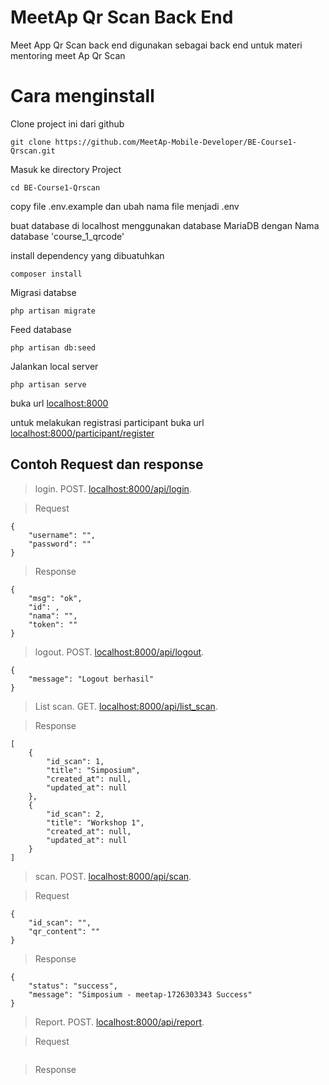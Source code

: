 # MeetAp Qr Scan Back End

Meet App Qr Scan back end digunakan sebagai back end untuk materi mentoring meet Ap Qr Scan

# Cara menginstall

Clone project ini dari github

```
git clone https://github.com/MeetAp-Mobile-Developer/BE-Course1-Qrscan.git
```

Masuk ke directory Project

```
cd BE-Course1-Qrscan
```

copy file .env.example dan ubah nama file menjadi .env

buat database di localhost menggunakan database MariaDB dengan Nama database 'course_1_qrcode'

install dependency yang dibuatuhkan

```
composer install
```

Migrasi databse

```
php artisan migrate
```

Feed database

```
php artisan db:seed
```

Jalankan local server

```
php artisan serve
```

buka url
[localhost:8000](localhost:8000)

untuk melakukan registrasi participant buka url
[localhost:8000/participant/register](localhost:8000/participant/register)

## Contoh Request dan response

> login. POST. [localhost:8000/api/login](localhost:8000/api/login).

> Request

```
{
    "username": "",
    "password": ""
}
```

> Response

```
{
    "msg": "ok",
    "id": ,
    "nama": "",
    "token": ""
}
```

> logout. POST. [localhost:8000/api/logout](localhost:8000/api/logout).

```
{
    "message": "Logout berhasil"
}
```

> List scan. GET. [localhost:8000/api/list_scan](localhost:8000/api/list_scan).

> Response

```
[
    {
        "id_scan": 1,
        "title": "Simposium",
        "created_at": null,
        "updated_at": null
    },
    {
        "id_scan": 2,
        "title": "Workshop 1",
        "created_at": null,
        "updated_at": null
    }
]
```

> scan. POST. [localhost:8000/api/scan](localhost:8000/api/scan).

> Request

```
{
    "id_scan": "",
    "qr_content": ""
}
```

> Response

```
{
    "status": "success",
    "message": "Simposium - meetap-1726303343 Success"
}
```

> Report. POST. [localhost:8000/api/report](localhost:8000/api/report).

> Request

```

```

> Response

```

```
